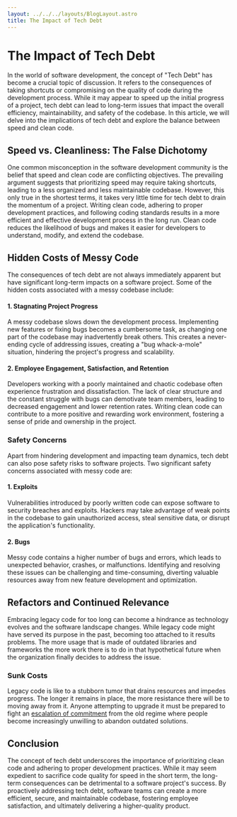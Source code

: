 ```yaml
---
layout: ../../../layouts/BlogLayout.astro
title: The Impact of Tech Debt
---
```


# The Impact of Tech Debt

[//]: # (Matthew Burkard / 1:29 PM EST • July 22, 2023)

In the world of software development, the concept of "Tech Debt" has become a crucial
topic of discussion. It refers to the consequences of taking shortcuts or compromising
on the quality of code during the development process. While it may appear to speed up
the initial progress of a project, tech debt can lead to long-term issues that impact
the overall efficiency, maintainability, and safety of the codebase. In this article, we
will delve into the implications of tech debt and explore the balance between speed and
clean code.


## Speed vs. Cleanliness: The False Dichotomy

One common misconception in the software development community is the belief that speed
and clean code are conflicting objectives. The prevailing argument suggests that
prioritizing speed may require taking shortcuts, leading to a less organized and less
maintainable codebase. However, this only true in the shortest terms, it takes very
little time for tech debt to drain the momentum of a project. Writing clean code,
adhering to proper development practices, and following coding standards results in a
more efficient and effective development process in the long run. Clean code reduces the
likelihood of bugs and makes it easier for developers to understand, modify, and extend
the codebase.

## Hidden Costs of Messy Code

The consequences of tech debt are not always immediately apparent but have significant
long-term impacts on a software project. Some of the hidden costs associated with a
messy codebase include:

#### 1. Stagnating Project Progress

A messy codebase slows down the development process. Implementing new features or
fixing bugs becomes a cumbersome task, as changing one part of the codebase may
inadvertently break others. This creates a never-ending cycle of addressing issues,
creating a "bug whack-a-mole" situation, hindering the project's progress and
scalability.

#### 2. Employee Engagement, Satisfaction, and Retention

Developers working with a poorly maintained and chaotic codebase often experience
frustration and dissatisfaction. The lack of clear structure and the constant struggle
with bugs can demotivate team members, leading to decreased engagement and lower
retention rates. Writing clean code can contribute to a more positive and rewarding work
environment, fostering a sense of pride and ownership in the project.

### Safety Concerns

Apart from hindering development and impacting team dynamics, tech debt can also pose
safety risks to software projects. Two significant safety concerns associated with messy
code are:

#### 1. Exploits

Vulnerabilities introduced by poorly written code can expose software to security
breaches and exploits. Hackers may take advantage of weak points in the codebase to gain
unauthorized access, steal sensitive data, or disrupt the application's functionality.

#### 2. Bugs

Messy code contains a higher number of bugs and errors, which leads to unexpected
behavior, crashes, or malfunctions. Identifying and resolving these issues can be
challenging and time-consuming, diverting valuable resources away from new feature
development and optimization.

## Refactors and Continued Relevance

Embracing legacy code for too long can become a hindrance as technology evolves and the
software landscape changes. While legacy code might have served its purpose in the past,
becoming too attached to it results problems. The more usage that is made of outdated
libraries and frameworks the more work there is to do in that hypothetical future when
the organization finally decides to address the issue.

### Sunk Costs

Legacy code is like to a stubborn tumor that drains resources and impedes progress. The
longer it remains in place, the more resistance there will be to moving away from it.
Anyone attempting to upgrade it must be prepared to fight
an [escalation of commitment](https://en.wikipedia.org/wiki/Escalation_of_commitment)
from the old regime where people become increasingly unwilling to abandon outdated
solutions.

## Conclusion

The concept of tech debt underscores the importance of prioritizing clean code and
adhering to proper development practices. While it may seem expedient to sacrifice code
quality for speed in the short term, the long-term consequences can be detrimental to a
software project's success. By proactively addressing tech debt, software teams can
create a more efficient, secure, and maintainable codebase, fostering employee
satisfaction, and ultimately delivering a higher-quality product.
